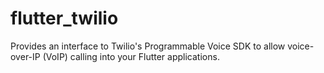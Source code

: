 # flutter_twilio

Provides an interface to Twilio's Programmable Voice SDK to allow voice-over-IP (VoIP) calling into your Flutter applications.



